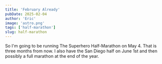 ```yaml
---
title: 'February Already'
pubDate: 2025-02-04
author: 'Eric'
image: 'astro.png'
tags: ['half-marathon']
slug: half-marathon
---
```


So I'm going to be running The Superhero Half-Marathon on May 4. That is three months from now. I also have the San Diego half on June 1st and then possibly a full marathon at the end of the year. 